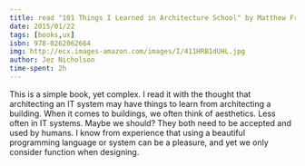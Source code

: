```yaml
---
title: read "101 Things I Learned in Architecture School" by Matthew Frederick
date: 2015/01/22
tags: [books,ux]
isbn: 978-0262062664
img: http://ecx.images-amazon.com/images/I/411HRB1dUHL.jpg
author: Jez Nicholson
time-spent: 2h
---
```

​​​This is a simple book, yet complex. I read it with the thought that architecting an IT system may have things to learn from architecting a building. When it comes to buildings, we often think of aesthetics. Less often in IT systems. Maybe we should? They both need to be accepted and used by humans. I know from experience that using a beautiful programming language or system can be a pleasure, and yet we only consider function when designing.
